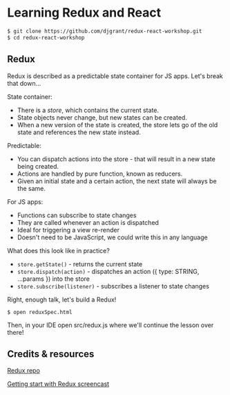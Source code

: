 # Learning Redux and React

```bash
$ git clone https://github.com/djgrant/redux-react-workshop.git
$ cd redux-react-workshop
```

## Redux

Redux is described as a predictable state container for JS apps. Let's break that down...

State container:
- There is a _store_, which contains the current state.
- State objects never change, but new states can be created.
- When a new version of the state is created, the store lets go of the old state and references the new state instead.

Predictable:
- You can dispatch actions into the store - that will result in a new state being created.
- Actions are handled by pure function, known as reducers.
- Given an initial state and a certain action, the next state will always be the same.

For JS apps:
- Functions can subscribe to state changes
- They are called whenever an action is dispatched
- Ideal for triggering a view re-render
- Doesn't need to be JavaScript, we could write this in any language

What does this look like in practice?
- `store.getState()` - returns the current state
- `store.dispatch(action)` - dispatches an action ({ type: STRING, ...params }) into the store
- `store.subscribe(listener)` - subscribes a listener to state changes

<!-- Interactive box model -->

Right, enough talk, let's build a Redux!

`$ open reduxSpec.html`

Then, in your IDE open src/redux.js where we'll continue the lesson over there!


## Credits & resources
[Redux repo](http://redux.js.org)

[Getting start with Redux screencast](https://egghead.io/courses/getting-started-with-redux)
